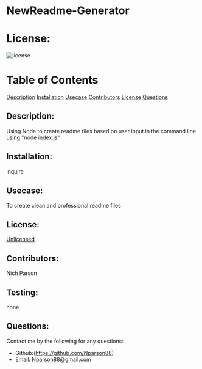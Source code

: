  # NewReadme-Generator
# License: 
![license](https://img.shields.io/badge/License-[Unlicensed](Unlicensed.txt)-blue?style=for-the-badge&logo=appveyor.svg)
# Table of Contents 
[Description](#description)
[Installation](#installation)
[Usecase](#Usecase)
[Contributors](#contributors)
[License](#license)
[Questions](#questions)
    
## Description: 
Using Node to create readme files based on user input in the command line using "node index.js"
## Installation: 
inquire
## Usecase: 
To create clean and professional readme files
## License: 
[Unlicensed](Unlicensed.txt)
## Contributors: 
Nich Parson
## Testing: 
none
## Questions: 
Contact me by the following for any questions:
* Github:(https://github.com/Nparson88)
* Email: Nparson88@gmail.com 
